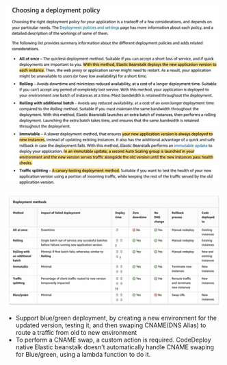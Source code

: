 ![alt text](image-1.png)

![alt text](image-2.png)

- Support blue/green deployment, by creating a new environment for the updated version, testing it, and then swaping CNAME(DNS Alias) to route a traffic from old to new environment
- To perform a CNAME swap, a custom action is required. CodeDeploy native Elastic beanstalk doesn't automatically handle CNAME swaping for Blue/green, using a lambda function to do it.